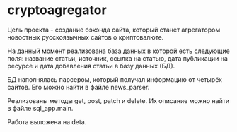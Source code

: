 # cryptoagregator

Цель проекта - создание бэкэнда сайта, который станет агрегатором новостных русскоязычных сайтов о криптовалюте.

На данный момент реализована база данных в которой есть следующие поля: название статьи, источник, ссылка на статью, дата публикации на ресурсе и дата добавления статьи в базу данных (БД).

БД наполнялась парсером, который получал информацию от четырёх сайтов. Его можно найти в файле news_parser.

Реализованы методы get, post, patch и delete. Их описание можно найти в файле sql_app.main.

Работа выложена на deta.
